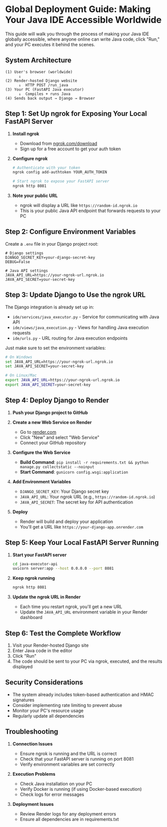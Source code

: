 # Global Deployment Guide: Making Your Java IDE Accessible Worldwide

This guide will walk you through the process of making your Java IDE globally accessible, where anyone online can write Java code, click "Run," and your PC executes it behind the scenes.

## System Architecture

```
(1) User's browser (worldwide)
      ↓
(2) Render-hosted Django website
      ↓  HTTP POST /run_java
(3) Your PC (FastAPI Java executor)
      ↓  Compiles + runs Java
(4) Sends back output → Django → Browser
```

## Step 1: Set Up ngrok for Exposing Your Local FastAPI Server

1. **Install ngrok**
   - Download from [ngrok.com/download](https://ngrok.com/download)
   - Sign up for a free account to get your auth token

2. **Configure ngrok**
   ```bash
   # Authenticate with your token
   ngrok config add-authtoken YOUR_AUTH_TOKEN
   
   # Start ngrok to expose your FastAPI server
   ngrok http 8081
   ```

3. **Note your public URL**
   - ngrok will display a URL like `https://random-id.ngrok.io`
   - This is your public Java API endpoint that forwards requests to your PC

## Step 2: Configure Environment Variables

Create a `.env` file in your Django project root:

```
# Django settings
DJANGO_SECRET_KEY=your-django-secret-key
DEBUG=False

# Java API settings
JAVA_API_URL=https://your-ngrok-url.ngrok.io
JAVA_API_SECRET=your-secret-key
```

## Step 3: Update Django to Use the ngrok URL

The Django integration is already set up in:
- `ide/services/java_executor.py` - Service for communicating with Java API
- `ide/views/java_execution.py` - Views for handling Java execution requests
- `ide/urls.py` - URL routing for Java execution endpoints

Just make sure to set the environment variables:
```bash
# On Windows
set JAVA_API_URL=https://your-ngrok-url.ngrok.io
set JAVA_API_SECRET=your-secret-key

# On Linux/Mac
export JAVA_API_URL=https://your-ngrok-url.ngrok.io
export JAVA_API_SECRET=your-secret-key
```

## Step 4: Deploy Django to Render

1. **Push your Django project to GitHub**

2. **Create a new Web Service on Render**
   - Go to [render.com](https://render.com)
   - Click "New" and select "Web Service"
   - Connect your GitHub repository

3. **Configure the Web Service**
   - **Build Command**: `pip install -r requirements.txt && python manage.py collectstatic --noinput`
   - **Start Command**: `gunicorn config.wsgi:application`
   
4. **Add Environment Variables**
   - `DJANGO_SECRET_KEY`: Your Django secret key
   - `JAVA_API_URL`: Your ngrok URL (e.g., `https://random-id.ngrok.io`)
   - `JAVA_API_SECRET`: The secret key for API authentication

5. **Deploy**
   - Render will build and deploy your application
   - You'll get a URL like `https://your-django-app.onrender.com`

## Step 5: Keep Your Local FastAPI Server Running

1. **Start your FastAPI server**
   ```bash
   cd java-executor-api
   uvicorn server:app --host 0.0.0.0 --port 8081
   ```

2. **Keep ngrok running**
   ```bash
   ngrok http 8081
   ```

3. **Update the ngrok URL in Render**
   - Each time you restart ngrok, you'll get a new URL
   - Update the `JAVA_API_URL` environment variable in your Render dashboard

## Step 6: Test the Complete Workflow

1. Visit your Render-hosted Django site
2. Enter Java code in the editor
3. Click "Run"
4. The code should be sent to your PC via ngrok, executed, and the results displayed

## Security Considerations

- The system already includes token-based authentication and HMAC signatures
- Consider implementing rate limiting to prevent abuse
- Monitor your PC's resource usage
- Regularly update all dependencies

## Troubleshooting

1. **Connection Issues**
   - Ensure ngrok is running and the URL is correct
   - Check that your FastAPI server is running on port 8081
   - Verify environment variables are set correctly

2. **Execution Problems**
   - Check Java installation on your PC
   - Verify Docker is running (if using Docker-based execution)
   - Check logs for error messages

3. **Deployment Issues**
   - Review Render logs for any deployment errors
   - Ensure all dependencies are in requirements.txt
